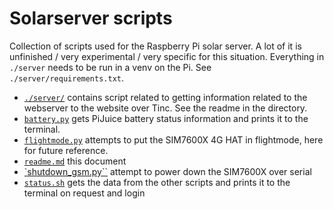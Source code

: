 # Solarserver scripts #

Collection of scripts used for the Raspberry Pi solar server. A lot of it is unfinished / very experimental / very specific for this situation. Everything in `./server` needs to be run in a venv on the Pi. See `./server/requirements.txt`.

- [`./server/`](server) contains script related to getting information related to the webserver to the website over Tinc. See the readme in the directory.
- [`battery.py`](battery.py) gets PiJuice battery status information and prints it to the terminal.
- [`flightmode.py`](flightmode.py) attempts to put the SIM7600X 4G HAT in flightmode, here for future reference.
- [`readme.md`](readme.md) this document
- [`shutdown_gsm.py``](shutdown_gsm.py) attempt to power down the SIM7600X over serial
- [`status.sh`](status.sh) gets the data from the other scripts and prints it to the terminal on request and login 